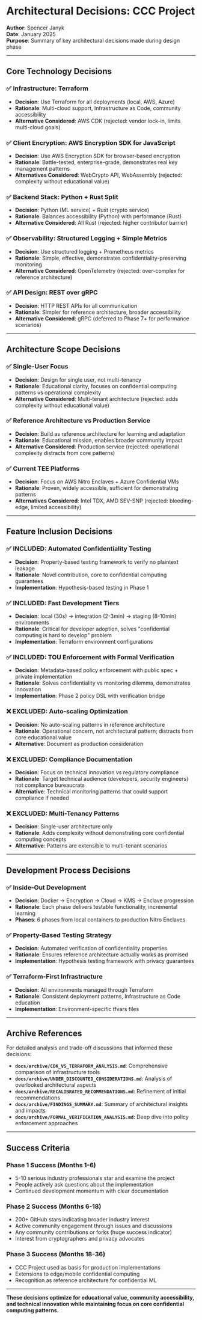 # Architectural Decisions: CCC Project

**Author**: Spencer Janyk  
**Date**: January 2025  
**Purpose**: Summary of key architectural decisions made during design phase

---

## Core Technology Decisions

### **✅ Infrastructure: Terraform**
- **Decision**: Use Terraform for all deployments (local, AWS, Azure)
- **Rationale**: Multi-cloud support, Infrastructure as Code, community accessibility
- **Alternative Considered**: AWS CDK (rejected: vendor lock-in, limits multi-cloud goals)

### **✅ Client Encryption: AWS Encryption SDK for JavaScript**
- **Decision**: Use AWS Encryption SDK for browser-based encryption
- **Rationale**: Battle-tested, enterprise-grade, demonstrates real key management patterns
- **Alternatives Considered**: WebCrypto API, WebAssembly (rejected: complexity without educational value)

### **✅ Backend Stack: Python + Rust Split**
- **Decision**: Python (ML service) + Rust (crypto service)
- **Rationale**: Balances accessibility (Python) with performance (Rust)
- **Alternative Considered**: All Rust (rejected: higher contributor barrier)

### **✅ Observability: Structured Logging + Simple Metrics**
- **Decision**: Use structured logging + Prometheus metrics
- **Rationale**: Simple, effective, demonstrates confidentiality-preserving monitoring
- **Alternative Considered**: OpenTelemetry (rejected: over-complex for reference architecture)

### **✅ API Design: REST over gRPC**
- **Decision**: HTTP REST APIs for all communication
- **Rationale**: Simpler for reference architecture, broader accessibility
- **Alternative Considered**: gRPC (deferred to Phase 7+ for performance scenarios)

---

## Architecture Scope Decisions

### **✅ Single-User Focus**
- **Decision**: Design for single user, not multi-tenancy
- **Rationale**: Educational clarity, focuses on confidential computing patterns vs operational complexity
- **Alternative Considered**: Multi-tenant architecture (rejected: adds complexity without educational value)

### **✅ Reference Architecture vs Production Service**
- **Decision**: Build as reference architecture for learning and adaptation
- **Rationale**: Educational mission, enables broader community impact
- **Alternative Considered**: Production service (rejected: operational complexity distracts from core patterns)

### **✅ Current TEE Platforms**
- **Decision**: Focus on AWS Nitro Enclaves + Azure Confidential VMs
- **Rationale**: Proven, widely accessible, sufficient for demonstrating patterns
- **Alternatives Considered**: Intel TDX, AMD SEV-SNP (rejected: bleeding-edge, limited accessibility)

---

## Feature Inclusion Decisions

### **✅ INCLUDED: Automated Confidentiality Testing**
- **Decision**: Property-based testing framework to verify no plaintext leakage
- **Rationale**: Novel contribution, core to confidential computing guarantees
- **Implementation**: Hypothesis-based testing in Phase 1

### **✅ INCLUDED: Fast Development Tiers**
- **Decision**: local (30s) → integration (2-3min) → staging (8-10min) environments
- **Rationale**: Critical for developer adoption, solves "confidential computing is hard to develop" problem
- **Implementation**: Terraform environment configurations

### **✅ INCLUDED: TOU Enforcement with Formal Verification**
- **Decision**: Metadata-based policy enforcement with public spec + private implementation
- **Rationale**: Solves confidentiality vs monitoring dilemma, demonstrates innovation
- **Implementation**: Phase 2 policy DSL with verification bridge

### **❌ EXCLUDED: Auto-scaling Optimization**
- **Decision**: No auto-scaling patterns in reference architecture
- **Rationale**: Operational concern, not architectural pattern; distracts from core educational value
- **Alternative**: Document as production consideration

### **❌ EXCLUDED: Compliance Documentation**
- **Decision**: Focus on technical innovation vs regulatory compliance
- **Rationale**: Target technical audience (developers, security engineers) not compliance bureaucrats
- **Alternative**: Technical monitoring patterns that could support compliance if needed

### **❌ EXCLUDED: Multi-Tenancy Patterns**
- **Decision**: Single-user architecture only
- **Rationale**: Adds complexity without demonstrating core confidential computing concepts
- **Alternative**: Patterns are extensible to multi-tenant scenarios

---

## Development Process Decisions

### **✅ Inside-Out Development**
- **Decision**: Docker → Encryption → Cloud → KMS → Enclave progression
- **Rationale**: Each phase delivers testable functionality, incremental learning
- **Phases**: 6 phases from local containers to production Nitro Enclaves

### **✅ Property-Based Testing Strategy**
- **Decision**: Automated verification of confidentiality properties
- **Rationale**: Ensures reference architecture actually works as promised
- **Implementation**: Hypothesis testing framework with privacy guarantees

### **✅ Terraform-First Infrastructure**
- **Decision**: All environments managed through Terraform
- **Rationale**: Consistent deployment patterns, Infrastructure as Code education
- **Implementation**: Environment-specific tfvars files

---

## Archive References

For detailed analysis and trade-off discussions that informed these decisions:

- **`docs/archive/CDK_VS_TERRAFORM_ANALYSIS.md`**: Comprehensive comparison of infrastructure tools
- **`docs/archive/UNDER_DISCOUNTED_CONSIDERATIONS.md`**: Analysis of overlooked architectural aspects
- **`docs/archive/RECALIBRATED_RECOMMENDATIONS.md`**: Refinement of initial recommendations
- **`docs/archive/FINDINGS_SUMMARY.md`**: Summary of architectural insights and impacts
- **`docs/archive/FORMAL_VERIFICATION_ANALYSIS.md`**: Deep dive into policy enforcement approaches

---

## Success Criteria

### **Phase 1 Success (Months 1-6)**
- 5-10 serious industry professionals star and examine the project
- People actively ask questions about the implementation
- Continued development momentum with clear documentation

### **Phase 2 Success (Months 6-18)**  
- 200+ GitHub stars indicating broader industry interest
- Active community engagement through issues and discussions
- Any community contributions or forks (huge success indicator)
- Interest from cryptographers and privacy advocates

### **Phase 3 Success (Months 18-36)**
- CCC Project used as basis for production implementations
- Extensions to edge/mobile confidential computing
- Recognition as reference architecture for confidential ML

---

**These decisions optimize for educational value, community accessibility, and technical innovation while maintaining focus on core confidential computing patterns.**
